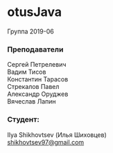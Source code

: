 # otusJava

Группа 2019-06

### Преподаватели

Сергей Петрелевич<br>
Вадим Тисов<br>
Константин Тарасов<br>
Стрекалов Павел<br>
Александр Оруджев<br>
Вячеслав Лапин<br>

### Студент:
Ilya Shikhovtsev (Илья Шиховцев)<br>
shikhovtsev97@gmail.com
